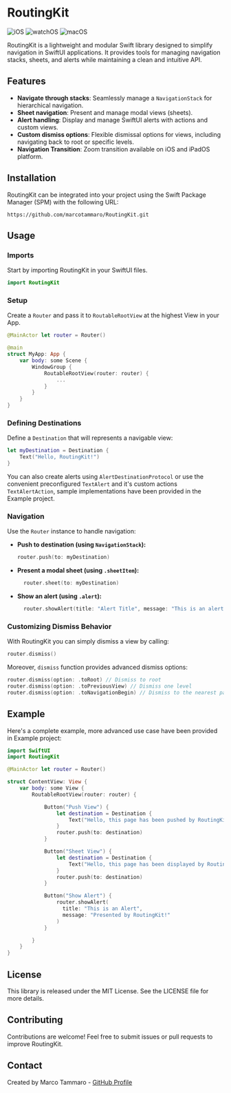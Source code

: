 # RoutingKit

![iOS](https://img.shields.io/badge/iOS-v16.0%2B-blue?logo=apple&logoColor=white)
![watchOS](https://img.shields.io/badge/watchOS-v9.0%2B-green?logo=apple&logoColor=white)
![macOS](https://img.shields.io/badge/macOS-v13.0%2B-orange?logo=apple&logoColor=white)

RoutingKit is a lightweight and modular Swift library designed to simplify navigation in SwiftUI applications. It provides tools for managing navigation stacks, sheets, and alerts while maintaining a clean and intuitive API.

## Features

- **Navigate through stacks**: Seamlessly manage a `NavigationStack` for hierarchical navigation.
- **Sheet navigation**: Present and manage modal views (sheets).
- **Alert handling**: Display and manage SwiftUI alerts with actions and custom views.
- **Custom dismiss options**: Flexible dismissal options for views, including navigating back to root or specific levels.
- **Navigation Transition**: Zoom transition available on iOS and iPadOS platform.

## Installation

RoutingKit can be integrated into your project using the Swift Package Manager (SPM) with the following URL:
```
https://github.com/marcotammaro/RoutingKit.git
```

## Usage

### Imports

Start by importing RoutingKit in your SwiftUI files.

```swift
import RoutingKit
```

### Setup

Create a `Router` and pass it to `RoutableRootView` at the highest View in your App.

```swift
@MainActor let router = Router()

@main
struct MyApp: App {
    var body: some Scene {
        WindowGroup {
            RoutableRootView(router: router) {
                ...
            }
        }
    }
}

```

### Defining Destinations

Define a `Destination` that will represents a navigable view:

```swift
let myDestination = Destination {
    Text("Hello, RoutingKit!")
}
```

You can also create alerts using `AlertDestinationProtocol` or use the convenient preconfigured `TextAlert` and it's custom actions `TextAlertAction`, sample implementations have been provided in the Example project.

### Navigation

Use the `Router` instance to handle navigation:

- **Push to destination (using `NavigationStack`):**

  ```swift
  router.push(to: myDestination)
  ```

- **Present a modal sheet (using `.sheetItem`):**

  ```swift
    router.sheet(to: myDestination)
  ```

- **Show an alert (using `.alert`):**

  ```swift
    router.showAlert(title: "Alert Title", message: "This is an alert.")
  ```

### Customizing Dismiss Behavior

With RoutingKit you can simply dismiss a view by calling:
```swift
router.dismiss()
```

Moreover, `dismiss` function provides advanced dismiss options:

```swift
router.dismiss(option: .toRoot) // Dismiss to root
router.dismiss(option: .toPreviousView) // Dismiss one level
router.dismiss(option: .toNavigationBegin) // Dismiss to the nearest path node
```

## Example

Here's a complete example, more advanced use case have been provided in Example project:

```swift
import SwiftUI
import RoutingKit

@MainActor let router = Router()

struct ContentView: View {
    var body: some View {
        RoutableRootView(router: router) {

            Button("Push View") {
                let destination = Destination {
                    Text("Hello, this page has been pushed by RoutingKit!")
                }
                router.push(to: destination)
            }

            Button("Sheet View") {
                let destination = Destination {
                    Text("Hello, this page has been displayed by RoutingKit!")
                }
                router.push(to: destination)
            }

            Button("Show Alert") {
                router.showAlert(
                  title: "This is an Alert", 
                  message: "Presented by RoutingKit!"
                )
            }

        }
    }
}
```

## License

This library is released under the MIT License. See the LICENSE file for more details.

## Contributing

Contributions are welcome! Feel free to submit issues or pull requests to improve RoutingKit.

## Contact

Created by Marco Tammaro - [GitHub Profile](https://github.com/marcotammaro)
